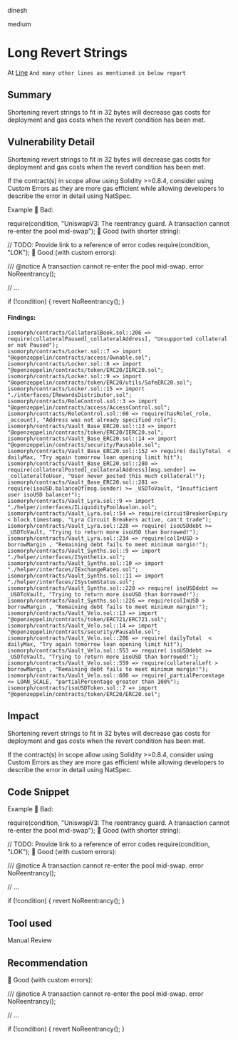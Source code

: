 dinesh

medium

# Long Revert Strings

At [Line](https://github.com/kree-dotcom/isomorph/blob/789338c8979ab75b8187781a2500908bb26dcdea/contracts/CollateralBook.sol#L206)
`And many other lines as mentioned in below report`

## Summary
Shortening revert strings to fit in 32 bytes will decrease gas costs for deployment and gas costs when the revert condition has been met.

## Vulnerability Detail
Shortening revert strings to fit in 32 bytes will decrease gas costs for deployment and gas costs when the revert condition has been met.

If the contract(s) in scope allow using Solidity >=0.8.4, consider using Custom Errors as they are more gas efficient while allowing developers to describe the error in detail using NatSpec.

Example
🤦 Bad:

require(condition, "UniswapV3: The reentrancy guard. A transaction cannot re-enter the pool mid-swap");
🚀 Good (with shorter string):

// TODO: Provide link to a reference of error codes
require(condition, "LOK");
🚀 Good (with custom errors):

/// @notice A transaction cannot re-enter the pool mid-swap.
error NoReentrancy();

// ...

if (!condition) {
    revert NoReentrancy();
}

#### Findings:
```solidity
isomorph/contracts/CollateralBook.sol::206 => require(collateralPaused[_collateralAddress], "Unsupported collateral or not Paused");
isomorph/contracts/Locker.sol::7 => import "@openzeppelin/contracts/access/Ownable.sol";
isomorph/contracts/Locker.sol::8 => import "@openzeppelin/contracts/token/ERC20/IERC20.sol";
isomorph/contracts/Locker.sol::9 => import "@openzeppelin/contracts/token/ERC20/utils/SafeERC20.sol";
isomorph/contracts/Locker.sol::15 => import "./interfaces/IRewardsDistributor.sol";
isomorph/contracts/RoleControl.sol::3 => import "@openzeppelin/contracts/access/AccessControl.sol";
isomorph/contracts/RoleControl.sol::60 => require(hasRole(_role, _account), "Address was not already specified role");
isomorph/contracts/Vault_Base_ERC20.sol::13 => import "@openzeppelin/contracts/token/ERC20/IERC20.sol";
isomorph/contracts/Vault_Base_ERC20.sol::14 => import "@openzeppelin/contracts/security/Pausable.sol";
isomorph/contracts/Vault_Base_ERC20.sol::152 => require( dailyTotal  < dailyMax, "Try again tomorrow loan opening limit hit");
isomorph/contracts/Vault_Base_ERC20.sol::280 => require(collateralPosted[_collateralAddress][msg.sender] >= _collateralToUser, "User never posted this much collateral!");
isomorph/contracts/Vault_Base_ERC20.sol::281 => require(isoUSD.balanceOf(msg.sender) >= _USDToVault, "Insufficient user isoUSD balance!");
isomorph/contracts/Vault_Lyra.sol::9 => import "./helper/interfaces/ILiquidityPoolAvalon.sol";
isomorph/contracts/Vault_Lyra.sol::54 => require(circuitBreakerExpiry < block.timestamp, "Lyra Circuit Breakers active, can't trade");
isomorph/contracts/Vault_Lyra.sol::228 => require( isoUSDdebt >= _USDToVault, "Trying to return more isoUSD than borrowed!");
isomorph/contracts/Vault_Lyra.sol::234 => require(colInUSD > borrowMargin , "Remaining debt fails to meet minimum margin!");
isomorph/contracts/Vault_Synths.sol::9 => import "./helper/interfaces/ISynthetix.sol";
isomorph/contracts/Vault_Synths.sol::10 => import "./helper/interfaces/IExchangeRates.sol";
isomorph/contracts/Vault_Synths.sol::11 => import "./helper/interfaces/ISystemStatus.sol";
isomorph/contracts/Vault_Synths.sol::220 => require( isoUSDdebt >= _USDToVault, "Trying to return more isoUSD than borrowed!");
isomorph/contracts/Vault_Synths.sol::226 => require(colInUSD > borrowMargin , "Remaining debt fails to meet minimum margin!");
isomorph/contracts/Vault_Velo.sol::13 => import "@openzeppelin/contracts/token/ERC721/ERC721.sol";
isomorph/contracts/Vault_Velo.sol::14 => import "@openzeppelin/contracts/security/Pausable.sol";
isomorph/contracts/Vault_Velo.sol::206 => require( dailyTotal  < dailyMax, "Try again tomorrow loan opening limit hit");
isomorph/contracts/Vault_Velo.sol::553 => require( isoUSDdebt >= _USDToVault, "Trying to return more isoUSD than borrowed!");
isomorph/contracts/Vault_Velo.sol::559 => require(collateralLeft > borrowMargin , "Remaining debt fails to meet minimum margin!");
isomorph/contracts/Vault_Velo.sol::600 => require(_partialPercentage <= LOAN_SCALE, "partialPercentage greater than 100%");
isomorph/contracts/isoUSDToken.sol::7 => import "@openzeppelin/contracts/token/ERC20/ERC20.sol";
```
## Impact
Shortening revert strings to fit in 32 bytes will decrease gas costs for deployment and gas costs when the revert condition has been met.

If the contract(s) in scope allow using Solidity >=0.8.4, consider using Custom Errors as they are more gas efficient while allowing developers to describe the error in detail using NatSpec.

## Code Snippet
Example
🤦 Bad:

require(condition, "UniswapV3: The reentrancy guard. A transaction cannot re-enter the pool mid-swap");
🚀 Good (with shorter string):

// TODO: Provide link to a reference of error codes
require(condition, "LOK");
🚀 Good (with custom errors):

/// @notice A transaction cannot re-enter the pool mid-swap.
error NoReentrancy();

// ...

if (!condition) {
    revert NoReentrancy();
}
## Tool used

Manual Review

## Recommendation
🚀 Good (with custom errors):

/// @notice A transaction cannot re-enter the pool mid-swap.
error NoReentrancy();

// ...

if (!condition) {
    revert NoReentrancy();
}